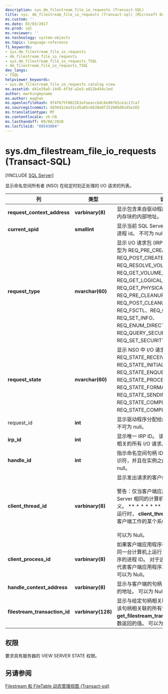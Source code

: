 ```yaml
---
description: sys.dm_filestream_file_io_requests (Transact-SQL)
title: sys. dm_filestream_file_io_requests (Transact-sql) |Microsoft Docs
ms.custom: ''
ms.date: 03/03/2017
ms.prod: sql
ms.reviewer: ''
ms.technology: system-objects
ms.topic: language-reference
f1_keywords:
- sys.dm_filestream_file_io_requests
- dm_filestream_file_io_requests
- sys.dm_filestream_file_io_requests_TSQL
- dm_filestream_file_io_requests_TSQL
dev_langs:
- TSQL
helpviewer_keywords:
- sys.dm_filestream_file_io_requests catalog view
ms.assetid: d41e39a5-14d5-4f3d-a2e3-a822b454c1ed
author: markingmyname
ms.author: maghan
ms.openlocfilehash: 9f4f675f0022b3afeeaccbdc6e907b5ce1c17ca7
ms.sourcegitcommit: dd36d1cbe32cd5a65c6638e8f252b0bd8145e165
ms.translationtype: MT
ms.contentlocale: zh-CN
ms.lasthandoff: 09/08/2020
ms.locfileid: "89543884"
---
```

# <a name="sysdm_filestream_file_io_requests-transact-sql"></a>sys.dm_filestream_file_io_requests (Transact-SQL)
[!INCLUDE [SQL Server](../../includes/applies-to-version/sqlserver.md)]

  显示命名空间所有者 (NSO) 在给定时刻正处理的 I/O 请求的列表。  
  
|列|类型|说明|  
|------------|----------|-----------------|  
|**request_context_address**|**varbinary(8)**|显示包含来自驱动程序的 I/O 请求的 NSO 内存块的内部地址。 不可为 null。|  
|**current_spid**|**smallint**|显示当前 SQL Server 连接 (SPID) 的系统进程 id。 不可为 null。|  
|**request_type**|**nvarchar(60)**|显示 I/O 请求包 (IRP) 类型。 可能的请求类型为 REQ_PRE_CREATE、REQ_POST_CREATE、REQ_RESOLVE_VOLUME、REQ_GET_VOLUME_INFO、REQ_GET_LOGICAL_NAME、REQ_GET_PHYSICAL_NAME、REQ_PRE_CLEANUP、 REQ_POST_CLEANUP、REQ_CLOSE、REQ_FSCTL、REQ_QUERY_INFO、REQ_SET_INFO、 REQ_ENUM_DIRECTORY、REQ_QUERY_SECURITY 和 REQ_SET_SECURITY。 不可为 Null。|  
|**request_state**|**nvarchar(60)**|显示 NSO 中 I/O 请求的状态。 可能的值为 REQ_STATE_RECEIVED、REQ_STATE_INITIALIZED、REQ_STATE_ENQUEUED、 REQ_STATE_PROCESSING、REQ_STATE_FORMATTING_RESPONSE、REQ_STATE_SENDING_RESPONSE、REQ_STATE_COMPLETING 和 REQ_STATE_COMPLETED。 不可为 null。|  
|request_id|**int**|显示驱动程序分配给此请求的唯一请求 ID。 不可为 null。|  
|**irp_id**|**int**|显示唯一 IRP ID。 该值用于标识与给定 IRP 相关的所有 I/O 请求。 不可为 null。|  
|**handle_id**|**int**|指示命名空间句柄 ID。 这是 NSO 特定的标识符，并且在实例之间是唯一的。 不可为 null。|  
|**client_thread_id**|**varbinary(8)**|显示发出请求的客户端应用程序的线程 ID。<br /><br /> 警告：仅当客户端应用程序在与 SQL Server 相同的计算机上运行时，这才有意义。 ** \* \* \* \* ** 当客户端应用程序远程运行时， **client_thread_id** 显示代表远程客户端工作的某个系统进程的线程 id。<br /><br /> 可以为 Null。|  
|**client_process_id**|**varbinary(8)**|如果客户端应用程序在 SQL Server 所在的同一台计算机上运行，则显示客户端应用程序的进程 ID。 对于远程客户端，这将显示代表客户端应用程序工作的系统进程 ID。 可以为 Null。|  
|**handle_context_address**|**varbinary(8)**|显示与客户端的句柄关联的内部 NSO 结构的地址。 可以为 Null。|  
|**filestream_transaction_id**|**varbinary(128)**|显示与给定句柄相关联的事务的 ID 以及与该句柄相关联的所有请求。 它是 **get_filestream_transaction_context** 函数返回的值。 可以为 Null。|  
  
## <a name="permissions"></a>权限  
 要求具有服务器的 VIEW SERVER STATE 权限。  
  
## <a name="see-also"></a>另请参阅  
 [Filestream 和 FileTable 动态管理视图 &#40;Transact-sql&#41;](../../relational-databases/system-dynamic-management-views/filestream-and-filetable-dynamic-management-views-transact-sql.md)  
  
  
